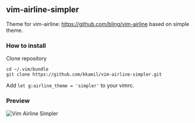 ## vim-airline-simpler

Theme for vim-airline: https://github.com/bling/vim-airline based on simple theme.

### How to install

Clone repository

```
cd ~/.vim/bundle
git clone https://github.com/kkamil/vim-airline-simpler.git
```

Add `let g:airline_theme = 'simpler'` to your vimrc.

### Preview

![Vim Airline Simpler](https://s3.amazonaws.com/f.cl.ly/items/063d1Z0S3C2a3j3U1Y1q/Screen%20Recording%202015-09-25%20at%2001.20%20am.gif)


